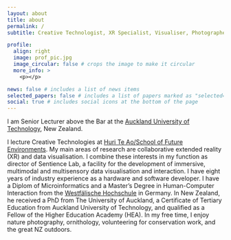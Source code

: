 ```yaml
---
layout: about
title: about
permalink: /
subtitle: Creative Technologist, XR Specialist, Visualiser, Photographer, Conservationist

profile:
  align: right
  image: prof_pic.jpg
  image_circular: false # crops the image to make it circular
  more_info: >
    <p></p>

news: false # includes a list of news items
selected_papers: false # includes a list of papers marked as "selected={true}"
social: true # includes social icons at the bottom of the page
---
```


I am Senior Lecturer above the Bar at the <a href="https://aut.ac.nz" target="_blank">Auckland University of Technology</a>, New Zealand.

I lecture Creative Technologies at <a href="https://www.aut.ac.nz/study/study-options/architecture-and-built-environment" target="_blank">Huri Te Ao/School of Future Environments</a>.
My main areas of research are collaborative extended reality (XR) and data visualisation.
I combine these interests in my function as director of Sentience Lab, a facility for the development of immersive, multimodal and multisensory data visualisation and interaction.
I have eight years of industry experience as a hardware and software developer. 
I have a Diplom of Microinformatics and a Master’s Degree in Human-Computer Interaction from the <a href="https://www.w-hs.de/" target="_blank">Westfälische Hochschule</a> in Germany. In New Zealand, he received a PhD from The University of Auckland, a Certificate of Tertiary Education from Auckland University of Technology, and qualified as a Fellow of the Higher Education Academy (HEA).
In my free time, I enjoy nature photography, ornithology, volunteering for conservation work, and the great NZ outdoors.
